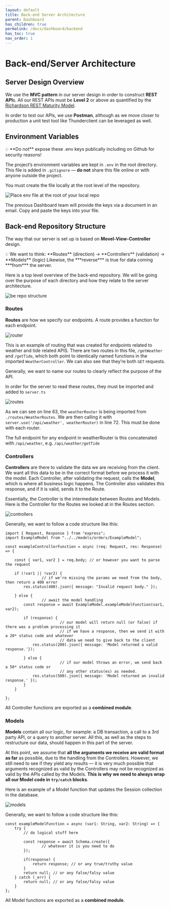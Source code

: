 ```yaml
---
layout: default
title: Back-end Server Architecture
parent: Dashboard
has_children: true
permalink: /docs/dashboard/backend
has_toc: true
nav_order: 1
---
```


# Back-end/Server Architecture

## Server Design Overview

We use the **MVC pattern** in our server design in order to construct **REST API**s. All our REST APIs must be **Level 2** or above as quantified by the [Richardson REST Maturity Model](https://blog.restcase.com/4-maturity-levels-of-rest-api-design/). 

In order to test our APIs, we use **Postman**, although as we move closer to production a unit test tool like Thunderclient can be leveraged as well. 

## Environment Variables

<aside>
💡 **Do not** expose these .env keys publically including on Github for security reasons!

</aside>

The project’s environment variables are kept in `.env` in the root directory. This file is added in `.gitignore` — **do not** share this file online or with anyone outside the project.

You must create the file locally at the root level of the repository.

![Place env file at the root of your local repo](./images/1-env_variables.png)

The previous Dashboard team will provide the keys via a document in an email. Copy and paste the keys into your file.

## Back-end Repository Structure

The way that our server is set up is based on **Movel-View-Controller** design. 

<aside>
💡 We want to think: **Routes** (direction) → **Controllers** (validation) → **Models** (logic)
Likewise, the ***reverse*** is true for data coming ***from*** the server.

</aside>

Here is a top level overview of the back-end repository. We will be going over the purpose of each directory and how they relate to the server architecture.

![be repo structure](./images/2-be-repo-structure.png)

### Routes

**Routes** are how we specify our endpoints. A route provides a function for each endpoint.

![router](./images/3-router.png)

This is an example of routing that was created for endpoints related to weather and tide related APIS. There are two routes in this file, `/getWeather` and `/getTide`, which both point to identically named functions in the imported `WeatherController`. We can also see that they’re both `GET` requests.

Generally, we want to name our routes to clearly reflect the purpose of the API.

In order for the server to read these routes, they must be imported and added to `server.ts`

![routes](./images/4-routes.png)

As we can see on line 63, the `weatherRouter` is being imported from `./routes/WeatherRoutes`. We are then calling it with `server.use('/api/weather', weatherRouter)` in line 72. This must be done with each router. 

The full endpoint for any endpoint in weatherRouter is this concatenated with `/api/weather`, e.g. `/api/weather/getTide`

### Controllers

**Controllers** are there to validate the data we are receiving from the client. We want all this data to be in the correct format before we process it with the model. Each Controller, after validating the request, calls the **Model**, which is where all business logic happens. The Controller also validates this response, and if it is valid, sends it to the Route.

Essentially, the Controller is the intermediate between Routes and Models. Here is the Controller for the Routes we looked at in the Routes section.

![controllers](./images/5-controllers.png)

Generally, we want to follow a code structure like this:

```tsx
import { Request, Response } from "express";
import ExampleModel from "../../models/orders/ExampleModel";

const exampleControllerFunction = async (req: Request, res: Response) => {

    const { var1, var2 } = req.body; // or however you want to parse the request
		
    if (!var1 || !var2) {
				// if we're missing the params we need from the body, then return a 400 error
        res.status(400).json({ message: "Invalid request body." });

    } else {
				// await the model handling
        const response = await ExampleModel.exampleModelFunction(var1, var2);

        if (response) {
						// our model will return null (or false) if there was a problem processing it
						// if we have a response, then we send it with a 20* status code and whatever
						// data we need to give back to the client
            res.status(200).json({ message: 'Model returned a valid response.'});
    
        } else {
						// if our model throws an error, we send back a 50* status code or 
						// any other status(es) as needed.
            res.status(500).json({ message: 'Model returned an invalid response.' });
        }
    }

};
```

All Controller functions are exported as a **combined module**.

### Models

**Models** contain all our logic, for example: a DB transaction, a call to a 3rd party API, or a query to another server. All this, as well as the steps to restructure our data, should happen in this part of the server. 

At this point, we assume that **all the arguments we receive are valid format as far** as possible, due to the handling from the Controllers. However, we still need to see if they yield any results — it is very much possible that arguments recognized as valid by the Controllers may not be recognized as valid by the APIs called by the Models. **This is why we need to always wrap all our Model code in `try/catch` blocks**.

Here is an example of a Model function that updates the Session collection in the database. 

![models](./images/6-models.png)

Generally, we want to follow a code structure like this:

```tsx
const exampleModelFunction = async (var1: String, var2: String) => {
    try {
        // do logical stuff here

        const response = await Schema.create({
                // whatever it is you need to do
        });

        if(response) {
            return response; // or any true/truthy value
        }
        return null; // or any false/falsy value
    } catch (_err) {
        return null; // or any false/falsy value
    }
};
```

All Model functions are exported as a **combined module**.

